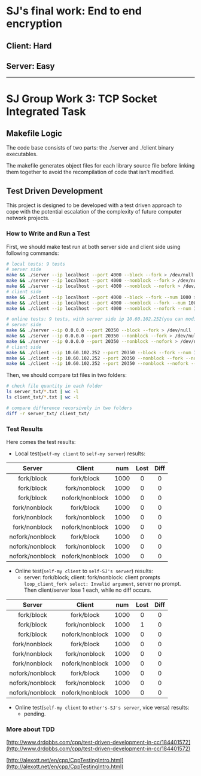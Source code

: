 # SJ's final work: End to end encryption

## Client: Hard

## Server: Easy

---

# SJ Group Work 3: TCP Socket Integrated Task

## Makefile Logic

The code base consists of two parts: the ./server and ./client binary executables.

The makefile generates object files for each library source file before linking them together to avoid the recompilation of code that isn't modified.

## Test Driven Development

This project is designed to be developed with a test driven approach to cope with the potential escalation of the complexity of future computer network projects.

### How to Write and Run a Test

First, we should make test run at both server side and client side using following commands:

```bash
# local tests: 9 tests
# server side
make && ./server --ip localhost --port 4000 --block --fork > /dev/null
make && ./server --ip localhost --port 4000 --nonblock --fork > /dev/null
make && ./server --ip localhost --port 4000 --nonblock --nofork > /dev/null
# client side
make && ./client --ip localhost --port 4000 --block --fork --num 1000 > /dev/null
make && ./client --ip localhost --port 4000 --nonblock --fork --num 1000 > /dev/null
make && ./client --ip localhost --port 4000 --nonblock --nofork --num 1000 > /dev/null

# online tests: 9 tests, with server side ip 10.60.102.252(you can modify it)
# server side
make && ./server --ip 0.0.0.0 --port 20350 --block --fork > /dev/null
make && ./server --ip 0.0.0.0 --port 20350 --nonblock --fork > /dev/null
make && ./server --ip 0.0.0.0 --port 20350 --nonblock --nofork > /dev/null
# client side
make && ./client --ip 10.60.102.252 --port 20350 --block --fork --num 1000 > /dev/null
make && ./client --ip 10.60.102.252 --port 20350 --nonblock --fork --num 1000 > /dev/null
make && ./client --ip 10.60.102.252 --port 20350 --nonblock --nofork --num 1000 > /dev/null
```

Then, we should compare txt files in two folders:

```bash
# check file quantity in each folder
ls server_txt/*.txt | wc -l
ls client_txt/*.txt | wc -l

# compare difference recursively in two folders
diff -r server_txt/ client_txt/
```

### Test Results

Here comes the test results:

* Local test(`self-my client` to `self-my server`) results:

| Server | Client | num | Lost | Diff |
|:------:|:------:|:------:|:------:|:------:|
|fork/block| fork/block | 1000 | 0 | 0 |
|fork/block| fork/nonblock | 1000 | 0 | 0 |
|fork/block| nofork/nonblock | 1000 | 0 | 0 |
|fork/nonblock| fork/block | 1000 | 0 | 0 |
|fork/nonblock| fork/nonblock | 1000 | 0 | 0 |
|fork/nonblock| nofork/nonblock | 1000 | 0 | 0 |
|nofork/nonblock| fork/block | 1000 | 0 | 0 |
|nofork/nonblock| fork/nonblock | 1000 | 0 | 0 |
|nofork/nonblock| nofork/nonblock | 1000 | 0 | 0 |

* Online test(`self-my client` to `self-SJ's server`) results:
  * server: fork/block; client: fork/nonblock: client prompts `loop_client_fork select: Invalid argument`, server no prompt. Then client/server lose 1 each, while no diff occurs.

| Server | Client | num | Lost | Diff |
|:------:|:------:|:------:|:------:|:------:|
|fork/block| fork/block | 1000 | 0 | 0 |
|fork/block| fork/nonblock | 1000 | 1 | 0 |
|fork/block| nofork/nonblock | 1000 | 0 | 0 |
|fork/nonblock| fork/block | 1000 | 0 | 0 |
|fork/nonblock| fork/nonblock | 1000 | 0 | 0 |
|fork/nonblock| nofork/nonblock | 1000 | 0 | 0 |
|nofork/nonblock| fork/block | 1000 | 0 | 0 |
|nofork/nonblock| fork/nonblock | 1000 | 0 | 0 |
|nofork/nonblock| nofork/nonblock | 1000 | 0 | 0 |

* Online test(`self-my client` to `other's-SJ's server`, vice versa) results:
  * pending.

### More about TDD

[http://www.drdobbs.com/cpp/test-driven-development-in-cc/184401572](http://www.drdobbs.com/cpp/test-driven-development-in-cc/184401572)

[http://alexott.net/en/cpp/CppTestingIntro.html](http://alexott.net/en/cpp/CppTestingIntro.html)
